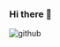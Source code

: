 ### Hi there 👋

![github](https://img.shields.io/badge/LinkedIn-#ADD8E6?style=for-the-badge&logo=LinkedIn&logoColor=white)
